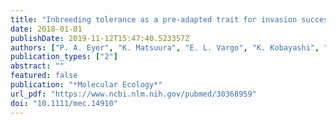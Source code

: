 ```yaml
---
title: "Inbreeding tolerance as a pre-adapted trait for invasion success in the invasive ant Brachyponera chinensis"
date: 2018-01-01
publishDate: 2019-11-12T15:47:40.523357Z
authors: ["P. A. Eyer", "K. Matsuura", "E. L. Vargo", "K. Kobayashi", "T. Yashiro", "W. Suehiro", "C. Himuro", "T. Yokoi", "B. Guenard", "R. R. Dunn", "K. Tsuji"]
publication_types: ["2"]
abstract: ""
featured: false
publication: "*Molecular Ecology*"
url_pdf: "https://www.ncbi.nlm.nih.gov/pubmed/30368959"
doi: "10.1111/mec.14910"
---
```



